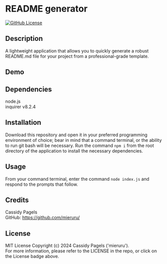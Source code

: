 # README generator

[![GitHub License](https://img.shields.io/badge/license-MIT_License-006400.svg)](https://opensource.org/license/mit)

## Description

A lightweight application that allows you to quickly generate a robust README.md file for your project from a professional-grade template.

## Demo

## Dependencies

node.js  
inquirer v8.2.4


## Installation

Download this repository and open it in your preferred programming environment of choice; bear in mind that a command terminal, or the ability to run git bash will be necessary. Run the command `npm i` from the root directory of the application to install the necessary dependencies.

## Usage

From your command terminal, enter the command `node index.js` and respond to the prompts that follow.

## Credits

Cassidy Pagels  
GitHub: https://github.com/mieruru/  

## License

MIT License Copyright (c) 2024 Cassidy Pagels ('mieruru').  
For more information, please refer to the LICENSE in the repo, or click on the License badge above.
